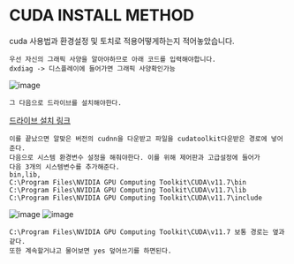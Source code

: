 # CUDA INSTALL METHOD
cuda 사용법과 환경설정 및 토치로 적용어떻게하는지 적어놓았습니다.
```
우선 자신의 그래픽 사양을 알아야하므로 아래 코드를 입력해야합니다.
dxdiag -> 디스플레이에 들어가면 그래픽 사양확인가능
```
![image](https://user-images.githubusercontent.com/97833069/230761945-fb4f4d1b-89be-4eda-b834-9c2898cc05e6.png)</br>
```
그 다음으로 드라이브를 설치해야한다.
```
[드라이브 설치 링크](https://www.nvidia.co.kr/Download/index.aspx?lang=kr)
```
이를 끝났으면 알맞은 버전의 cudnn을 다운받고 파일을 cudatoolkit다운받은 경로에 넣어준다.
다음으로 시스템 환경변수 설정을 해줘야한다. 이를 위해 제어판과 고급설정에 들어가
다음 3개의 시스템변수를 추가해준다.
bin,lib,
C:\Program Files\NVIDIA GPU Computing Toolkit\CUDA\v11.7\bin
C:\Program Files\NVIDIA GPU Computing Toolkit\CUDA\v11.7\lib
C:\Program Files\NVIDIA GPU Computing Toolkit\CUDA\v11.7\include
```
![image](https://user-images.githubusercontent.com/97833069/230768503-fe47bc70-5537-448b-84b7-d214650b7c91.png)
![image](https://user-images.githubusercontent.com/97833069/230767005-4fbaa4d3-3c63-406a-bc4f-f208722121c2.png)
```
C:\Program Files\NVIDIA GPU Computing Toolkit\CUDA\v11.7 보통 경로는 옆과 같다.
또한 계속할거냐고 물어보면 yes 덮어쓰기를 하면된다.
```
